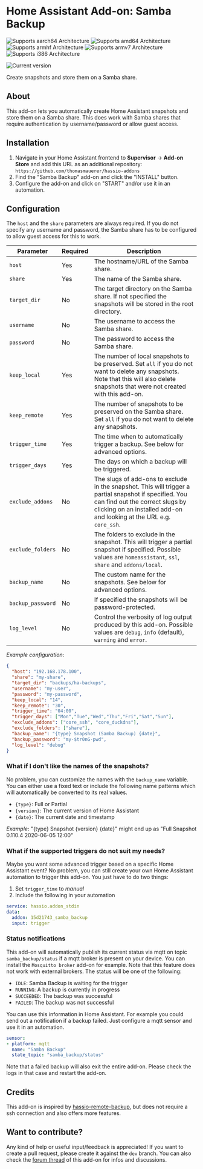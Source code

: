 # Home Assistant Add-on: Samba Backup

![Supports aarch64 Architecture][aarch64-shield] ![Supports amd64 Architecture][amd64-shield] ![Supports armhf Architecture][armhf-shield] ![Supports armv7 Architecture][armv7-shield] ![Supports i386 Architecture][i386-shield]

![Current version][version]

Create snapshots and store them on a Samba share.

## About

This add-on lets you automatically create Home Assistant snapshots and store them on a Samba share. This does work with Samba shares that require authentication by username/password or allow guest access.

## Installation

1. Navigate in your Home Assistant frontend to **Supervisor** -> **Add-on Store** and add this URL as an additional repository: `https://github.com/thomasmauerer/hassio-addons`
2. Find the "Samba Backup" add-on and click the "INSTALL" button.
3. Configure the add-on and click on "START" and/or use it in an automation.

## Configuration

The `host` and the `share` parameters are always required. If you do not specify any username and password, the Samba share has to be configured to allow guest access for this to work.

|Parameter|Required|Description|
|---------|--------|-----------|
|`host`|Yes|The hostname/URL of the Samba share.|
|`share`|Yes|The name of the Samba share.|
|`target_dir`|No|The target directory on the Samba share. If not specified the snapshots will be stored in the root directory.|
|`username`|No|The username to access the Samba share.|
|`password`|No|The password to access the Samba share.|
|`keep_local`|Yes|The number of local snapshots to be preserved. Set `all` if you do not want to delete any snapshots. Note that this will also delete snapshots that were not created with this add-on.|
|`keep_remote`|Yes|The number of snapshots to be preserved on the Samba share. Set `all` if you do not want to delete any snapshots.|
|`trigger_time`|Yes|The time when to automatically trigger a backup. See below for advanced options.|
|`trigger_days`|Yes|The days on which a backup will be triggered.|
|`exclude_addons`|No|The slugs of add-ons to exclude in the snapshot. This will trigger a partial snapshot if specified. You can find out the correct slugs by clicking on an installed add-on and looking at the URL e.g. `core_ssh`.|
|`exclude_folders`|No|The folders to exclude in the snapshot. This will trigger a partial snapshot if specified. Possible values are `homeassistant`, `ssl`, `share` and `addons/local`.|
|`backup_name`|No|The custom name for the snapshots. See below for advanced options.|
|`backup_password`|No|If specified the snapshots will be password-protected.|
|`log_level`|No|Control the verbosity of log output produced by this add-on. Possible values are `debug`, `info` (default), `warning` and `error`.|

_Example configuration_:
```json
{
  "host": "192.168.178.100",
  "share": "my-share",
  "target_dir": "backups/ha-backups",
  "username": "my-user",
  "password": "my-password",
  "keep_local": "14",
  "keep_remote": "30",
  "trigger_time": "04:00",
  "trigger_days": ["Mon","Tue","Wed","Thu","Fri","Sat","Sun"],
  "exclude_addons": ["core_ssh", "core_duckdns"],
  "exclude_folders": ["share"],
  "backup_name": "{type} Snapshot (Samba Backup) {date}",
  "backup_password": "my-$tr0nG-pwd",
  "log_level": "debug"
}
```

### What if I don't like the names of the snapshots?

No problem, you can customize the names with the `backup_name` variable. You can either use a fixed text or include the following name patterns which will automatically be converted to its real values.

- `{type}`: Full or Partial
- `{version}`: The current version of Home Assistant
- `{date}`: The current date and timestamp

_Example_: "{type} Snapshot {version} {date}" might end up as "Full Snapshot 0.110.4 2020-06-05 12:00"


### What if the supported triggers do not suit my needs?

Maybe you want some advanced trigger based on a specific Home Assistant event? No problem, you can still create your own Home Assistant automation to trigger this add-on. You just have to do two things:

1. Set `trigger_time` to *manual*
2. Include the following in your automation
```yaml
service: hassio.addon_stdin
data:
  addon: 15d21743_samba_backup
  input: trigger
```

### Status notifications

This add-on will automatically publish its current status via mqtt on topic `samba_backup/status` if a mqtt broker is present on your device. You can install the `Mosquitto broker` add-on for example. Note that this feature does not work with external brokers. The status will be one of the following:

- `IDLE`: Samba Backup is waiting for the trigger
- `RUNNING`: A backup is currently in progress
- `SUCCEEDED`: The backup was successful
- `FAILED`: The backup was not successful

You can use this information in Home Assistant. For example you could send out a notification if a backup failed. Just configure a mqtt sensor and use it in an automation.

```yaml
sensor:
- platform: mqtt
  name: "Samba Backup"
  state_topic: "samba_backup/status"
```
Note that a failed backup will also exit the entire add-on. Please check the logs in that case and restart the add-on.

## Credits
This add-on is inspired by [hassio-remote-backup](https://github.com/overkill32/hassio-remote-backup), but does not require a ssh connection and also offers more features.

## Want to contribute?

Any kind of help or useful input/feedback is appreciated! If you want to create a pull request, please create it against the `dev` branch. You can also check the [forum thread](https://community.home-assistant.io/t/samba-backup-create-and-store-snapshots-on-a-samba-share/199471) of this add-on for infos and discussions.

[aarch64-shield]: https://img.shields.io/badge/aarch64-yes-green.svg
[amd64-shield]: https://img.shields.io/badge/amd64-yes-green.svg
[armhf-shield]: https://img.shields.io/badge/armhf-yes-green.svg
[armv7-shield]: https://img.shields.io/badge/armv7-yes-green.svg
[i386-shield]: https://img.shields.io/badge/i386-yes-green.svg
[version]: https://img.shields.io/badge/version-v2.3-blue.svg
